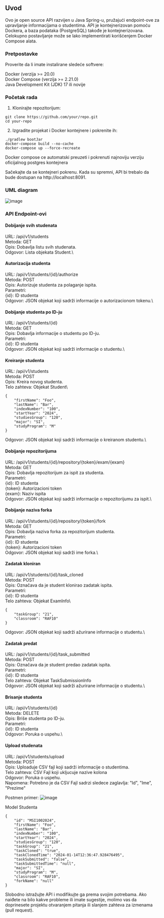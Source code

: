 ## Uvod

Ovo je open source API razvijen u Java Spring-u, pružajući endpoint-ove za upravljanje informacijama o studentima. API je kontejnerizovan pomoću Dockera, a baza podataka (PostgreSQL) takođe je kontejnerizovana. Celokupno postavljanje može se lako implementirati korišćenjem Docker Compose alata.

### Pretpostavke

Proverite da li imate instalirane sledeće softvere:

Docker (verzija >= 20.0)\
Docker Compose (verzija >= 2.21.0)\
Java Development Kit (JDK) 17 ili novije

### Početak rada

1. Klonirajte repozitorijum:

```
git clone https://github.com/your/repo.git
cd your-repo
```

2. Izgradite projekat i Docker kontejnere i pokrenite ih:

```
./gradlew bootJar   
docker-compose build --no-cache
docker-compose up --force-recreate
```

Docker compose ce automatski preuzeti i pokrenuti najnoviju verziju oficijalnog postgres kontejnera

Sačekajte da se kontejneri pokrenu. Kada su spremni, API bi trebalo da bude dostupan na http://localhost:8091.

### UML diagram

![image](https://github.com/RAFSoftLab/LMS-API/assets/43738975/77a0ff99-9c5e-40a1-849f-8ec76545ce50)

### API Endpoint-ovi

#### Dobijanje svih studenata

URL: /api/v1/students\
Metoda: GET\
Opis: Dobavlja listu svih studenata.\
Odgovor: Lista objekata Student.\

#### Autorizacija studenta

URL: /api/v1/students/{id}/authorize\
Metoda: POST\
Opis: Autorizuje studenta za polaganje ispita.\
Parametri:\
{id}: ID studenta\
Odgovor: JSON objekat koji sadrži informacije o autorizacionom tokenu.\

#### Dobijanje studenta po ID-ju

URL: /api/v1/students/{id}\
Metoda: GET\
Opis: Dobavlja informacije o studentu po ID-ju.\
Parametri:\
{id}: ID studenta\
Odgovor: JSON objekat koji sadrži informacije o studentu.\

#### Kreiranje studenta

URL: /api/v1/students\
Metoda: POST\
Opis: Kreira novog studenta.\
Telo zahteva: Objekat Student\
```
{
    "firstName": "Foo",
    "lastName": "Bar",
    "indexNumber": "100",
    "startYear": "2024",
    "studiesGroup": "120",
    "major": "SI",
    "studyProgram": "M"
}
```
Odgovor: JSON objekat koji sadrži informacije o kreiranom studentu.\

#### Dobijanje repozitorijuma

URL: /api/v1/students/{id}/repository/{token}/exam/{exam}\
Metoda: GET\
Opis: Dobavlja repozitorijum za ispit za studenta.\
Parametri:\
{id}: ID studenta\
{token}: Autorizacioni token\
{exam}: Naziv ispita\
Odgovor: JSON objekat koji sadrži informacije o repozitorijumu za ispit.\

#### Dobijanje naziva forka

URL: /api/v1/students/{id}/repository/{token}/fork\
Metoda: GET\
Opis: Dobavlja naziva forka za repozitorijum studenta.\
Parametri:\
{id}: ID studenta\
{token}: Autorizacioni token\
Odgovor: JSON objekat koji sadrži ime forka.\

#### Zadatak kloniran

URL: /api/v1/students/{id}/task_cloned\
Metoda: POST\
Opis: Označava da je student klonirao zadatak ispita.\
Parametri:\
{id}: ID studenta\
Telo zahteva: Objekat ExamInfo\
```
{
    "taskGroup": "21",
    "classroom": "RAF10"
}
```
Odgovor: JSON objekat koji sadrži ažurirane informacije o studentu.\

#### Zadatak predat

URL: /api/v1/students/{id}/task_submitted\
Metoda: POST\
Opis: Označava da je student predao zadatak ispita.\
Parametri:\
{id}: ID studenta\
Telo zahteva: Objekat TaskSubmissionInfo\
Odgovor: JSON objekat koji sadrži ažurirane informacije o studentu.\

#### Brisanje studenta

URL: /api/v1/students/{id}\
Metoda: DELETE\
Opis: Briše studenta po ID-ju.\
Parametri:\
{id}: ID studenta\
Odgovor: Poruka o uspehu.\

#### Upload studenata

URL: /api/v1/students/upload\
Metoda: POST\
Opis: Uploaduje CSV fajl koji sadrži informacije o studentima.\
Telo zahteva: CSV Fajl koji ukljucuje nazive kolona \
Odgovor: Poruka o uspehu.\
Napomena: Potrebno je da CSV Fajl sadrzi sledece zaglavlja: "Id", "Ime", "Prezime"

Postmen primer:
![image](https://github.com/RAFSoftLab/LMS-API/assets/43738975/51bfabbe-190f-43bd-8c10-f451135ee333)

Model Studenta

```
{
    "id": "MSI1002024",
    "firstName": "Foo",
    "lastName": "Bar",
    "indexNumber": "100",
    "startYear": "2024",
    "studiesGroup": "120",
    "taskGroup": "21",
    "taskCloned": "true",
    "taskClonedTime": "2024-01-14T12:36:47.928476495",
    "taskSubmitted": "false",
    "taskSubmittedTime": "null",
    "major": "SI",
    "studyProgram": "M",
    "classroom": "RAF10",
    "forkName": "null"
}
```

Slobodno istražujte API i modifikujte ga prema svojim potrebama. Ako naiđete na bilo kakve probleme ili imate sugestije, molimo vas da doprinesete projektu otvaranjem pitanja ili slanjem zahteva za izmenama (pull request).
